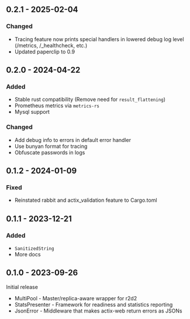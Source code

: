 <!-- markdownlint-configure-file { "no-duplicate-heading": { "siblings_only": true } } -->

<!-- markdownlint-disable-next-line first-line-h1 -->
## 0.2.1 - 2025-02-04

### Changed

* Tracing feature now prints special handlers in lowered debug log level (/metrics, /_healthcheck, etc.)
* Updated paperclip to 0.9

## 0.2.0 - 2024-04-22

### Added

* Stable rust compatibility (Remove need for `result_flattening`)
* Prometheus metrics via `metrics-rs`
* Mysql support

### Changed

* Add debug info to errors in default error handler
* Use bunyan format for tracing
* Obfuscate passwords in logs

## 0.1.2 - 2024-01-09

### Fixed

* Reinstated rabbit and actix_validation feature to Cargo.toml

## 0.1.1 - 2023-12-21

### Added

* `SanitizedString`
* More docs

## 0.1.0 - 2023-09-26

Initial release

* MultiPool - Master/replica-aware wrapper for r2d2
* StatsPresenter - Framework for readiness and statistics reporting
* JsonError - Middleware that makes actix-web return errors as JSONs
